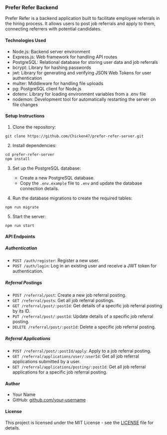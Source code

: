 ### Prefer Refer Backend

Prefer Refer is a backend application built to facilitate employee referrals in the hiring process. It allows users to post job referrals and apply to them, connecting referrers with potential candidates.

#### Technologies Used

- Node.js: Backend server environment
- Express.js: Web framework for handling API routes
- PostgreSQL: Relational database for storing user data and job referrals
- bcrypt: Library for hashing passwords
- jwt: Library for generating and verifying JSON Web Tokens for user authentication
- multer: Middleware for handling file uploads
- pg: PostgreSQL client for Node.js
- dotenv: Library for loading environment variables from a .env file
- nodemon: Development tool for automatically restarting the server on file changes

#### Setup Instructions

1. Clone the repository:

```
git clone https://github.com/Chicken47/prefer-refer-server.git
```

2. Install dependencies:

```
cd prefer-refer-server
npm install
```

3. Set up the PostgreSQL database:
   - Create a new PostgreSQL database.
   - Copy the `.env.example` file to `.env` and update the database connection details.

4. Run the database migrations to create the required tables:

```
npm run migrate
```

5. Start the server:

```
npm run start
```

#### API Endpoints

##### Authentication

- `POST /auth/register`: Register a new user.
- `POST /auth/login`: Log in an existing user and receive a JWT token for authentication.

##### Referral Postings

- `POST /referral/post`: Create a new job referral posting.
- `GET /referral/posts`: Get all job referral postings.
- `GET /referral/post/:postId`: Get details of a specific job referral posting by its ID.
- `PUT /referral/post/:postId`: Update details of a specific job referral posting.
- `DELETE /referral/post/:postId`: Delete a specific job referral posting.

##### Referral Applications

- `POST /referral/post/:postId/apply`: Apply to a job referral posting.
- `GET /referral/applications/user/:userId`: Get all job referral applications submitted by a user.
- `GET /referral/applications/posting/:postId`: Get all job referral applications for a specific job referral posting.

#### Author

- Your Name
- GitHub: [github.com/your-username](https://github.com/Chicken47)

#### License

This project is licensed under the MIT License - see the [LICENSE](LICENSE) file for details.
